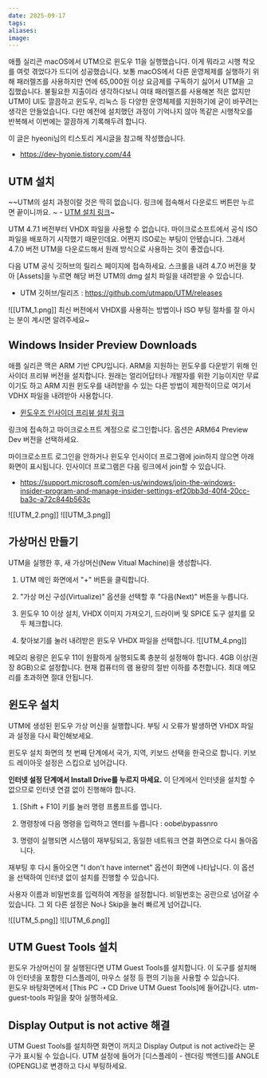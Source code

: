 ```yaml
---
date: 2025-09-17
tags:
aliases:
image:
---
```

애플 실리콘 macOS에서 UTM으로 윈도우 11을 실행했습니다. 이게 뭐라고 시행 착오를 여럿 겪었다가 드디어 성공했습니다. 보통 macOS에서 다른 운영체제를 실행하기 위해 패러렐즈를 사용하지만 연에 65,000원 이상 요금제를 구독하기 싫어서 UTM을 고집했습니다. 불필요한 지출이라 생각하다보니 여태 패러렐즈를 사용해본 적은 없지만 UTM이 UI도 깔끔하고 윈도우, 리눅스 등 다양한 운영체제를 지원하기에 굳이 바꾸려는 생각은 안들었습니다. 다만 예전에 설치했던 과정이 기억나지 않아 똑같은 시행착오를 반복해서 이번에는 깔끔하게 기록해두려 합니다. 

이 글은 hyeoni님의 티스토리 게시글을 참고해 작성했습니다.
- https://dev-hyonie.tistory.com/44
## UTM 설치

 ~~UTM의 설치 과정이랄 것은 딱히 없습니다. 링크에 접속해서 다운로드 버튼만 누르면 끝이니까요. 
~ - [UTM 설치 링크](mac.getutm.app)~

UTM 4.7.1 버전부터 VHDX 파일을 사용할 수 없습니다. 마이크로소프트에서 공식 ISO 파일을 배포하기 시작했기 때문인데요. 어쩐지 ISO로는 부팅이 안됐습니다. 그래서 4.7.0 버전 UTM을 다운로드해서 원래 방식으로 사용하는 것이 좋겠습니다. 

다음 UTM 공식 깃허브의 릴리스 페이지에 접속하세요. 스크롤을 내려 4.7.0 버전을 찾아 [Assets]을 누르면 해당 버전 UTM의 dmg 설치 파일을 내려받을 수 있습니다.
- UTM 깃허브/릴리즈 : https://github.com/utmapp/UTM/releases 

![[UTM_1.png]]
최신 버전에서 VHDX를 사용하는 방법이나 ISO 부팅 절차를 잘 아시는 분이 계시면 알려주세요~
## Windows Insider Preview Downloads

애플 실리콘 맥은 ARM 기반 CPU입니다. ARM을 지원하는 윈도우를 다운받기 위해 인사이더 프리뷰 버전을 설치합니다. 원래는 얼리어답터나 개발자를 위한 기능이지만 무료이기도 하고 ARM 지원 윈도우를 내려받을 수 있는 다른 방법이 제한적이므로 여기서 VDHX 파일을 내려받아 사용합니다.

- [윈도우즈 인사이더 프리뷰 설치 링크]( [https://www.microsoft.com/en-us/software-download/windowsinsiderpreviewARM64](https://www.microsoft.com/en-us/software-download/windowsinsiderpreviewARM64))

링크에 접속하고 마이크로소프트 계정으로 로그인합니다. 옵션은 ARM64 Preview Dev 버전을 선택하세요. 

마이크로소프트 로그인을 안하거나 윈도우 인사이더 프로그램에 join하지 않으면 아래 화면이 표시됩니다. 인사이더 프로그램은 다음 링크에서 join할 수 있습니다.
- https://support.microsoft.com/en-us/windows/join-the-windows-insider-program-and-manage-insider-settings-ef20bb3d-40f4-20cc-ba3c-a72c844b563c

![[UTM_2.png]]
![[UTM_3.png]]

## 가상머신 만들기

UTM을 실행한 후, 새 가상머신(New Vitual Machine)을 생성합니다.

1. UTM 메인 화면에서 "+" 버튼을 클릭합니다.

2. "가상 머신 구성(Virtualize)" 옵션을 선택할 후 "다음(Next)" 버튼을 누릅니다.

3. 윈도우 10 이상 설치, VHDX 이미지 가져오기, 드라이버 및 SPICE 도구 설치를 모두 체크합니다.

4. 찾아보기를 눌러 내려받은 윈도우 VHDX 파일을 선택합니다.
![[UTM_4.png]]

메모리 용량은 윈도우 11이 원활하게 실행되도록 충분히 설정해야 합니다. 4GB 이상(권장 8GB)으로 설정합니다. 현재 컴퓨터의 램 용량의 절반 이하를 추천합니다. 최대 메모리를 초과하면 절대 안됩니다. 

## **윈도우 설치**

UTM에 생성된 윈도우 가상 머신을 실행합니다. 부팅 시 오류가 발생하면 VHDX 파일과 설정을 다시 확인해보세요.

윈도우 설치 화면의 첫 번째 단계에서 국가, 지역, 키보드 선택을 한국으로 합니다. 키보드 레이아웃 설정은 스킵으로 넘어갑니다.

**인터넷 설정 단계에서 Install Drive를 누르지 마세요.** 이 단계에서 인터넷을 설치할 수 없으므로 인터넷 연결 없이 진행해야 합니다.

1. \[Shift \+ F10\] 키를 눌러 명령 프롬프트를 엽니다.

2. 명령창에 다음 명령을 입력하고 엔터를 누릅니다 : oobe\\bypassnro

3. 명령이 실행되면 시스템이 재부팅되고, 동일한 네트워크 연결 화면으로 다시 돌아옵니다.

재부팅 후 다시 돌아오면 "I don't have internet" 옵션이 화면에 나타납니다. 이 옵션을 선택하여 인터넷 없이 설치를 진행할 수 있습니다.

사용자 이름과 비밀번호를 입력하여 계정을 설정합니다. 비밀번호는 공란으로 넘어갈 수 있습니다. 그 외 다른 설정은 No나 Skip을 눌러 빠르게 넘어갑니다.

![[UTM_5.png]]
![[UTM_6.png]]

## **UTM Guest Tools 설치** 

윈도우 가상머신이 잘 실행된다면 UTM Guest Tools를 설치합니다. 이 도구를 설치해야 인터넷을 포함한 디스플레이, 마우스 설정 등 편의 기능을 사용할 수 있습니다.   
윈도우 바탕화면에서 \[This PC ➝ CD Drive UTM Guest Tools\]에 들어갑니다. utm-guest-tools 파일을 찾아 실행하세요.

## **Display Output is not active 해결**

UTM Guest Tools를 설치하면 화면이 꺼지고 Display Output is not active라는 문구가 표시될 수 있습니다. UTM 설정에 들어가 \[디스플레이 \- 렌더링 백엔드\]를 ANGLE (OPENGL)로 변경하고 다시 부팅하세요.